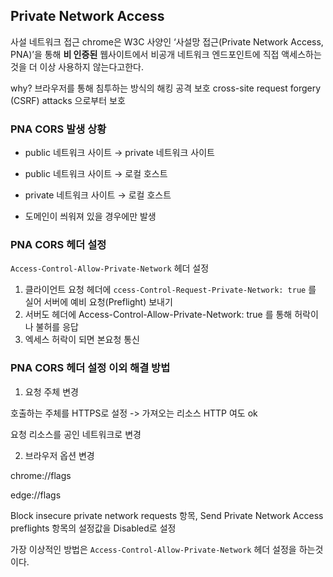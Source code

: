 ## Private Network Access

사설 네트워크 접근 
chrome은  W3C 사양인 ‘사설망 접근(Private Network Access, PNA)’을 통해 **비 인증된** 웹사이트에서 비공개 네트워크 엔드포인트에 직접 액세스하는 것을 더 이상 사용하지 않는다고한다. 

why?
브라우저를 통해 침투하는 방식의 해킹 공격 보호 
cross-site request forgery (CSRF) attacks 으로부터 보호


### PNA CORS 발생 상황
- public 네트워크 사이트 → private 네트워크 사이트
  
- public 네트워크 사이트 → 로컬 호스트
  
- private 네트워크 사이트 → 로컬 호스트

- 도메인이 씌워져 있을 경우에만 발생


### PNA CORS 헤더 설정 

`Access-Control-Allow-Private-Network` 헤더 설정

1. 클라이언트 요청 헤더에 `ccess-Control-Request-Private-Network: true` 를 실어 서버에 예비 요청(Preflight) 보내기
2. 서버도 헤더에 Access-Control-Allow-Private-Network: true 를 통해 허락이나 불허를 응답
3. 엑세스 허락이 되면 본요청 통신

### PNA CORS 헤더 설정  이외 해결 방법

1. 요청 주체 변경

  호출하는 주체를 HTTPS로 설정 -> 가져오는 리소스 HTTP 여도 ok

  요청 리소스를 공인 네트워크로 변경 
  
2. 브라우저 옵션 변경 

chrome://flags

edge://flags

Block insecure private network requests 항목, Send Private Network Access preflights 항목의 설정값을 Disabled로 설정

가장 이상적인 방법은 `Access-Control-Allow-Private-Network` 헤더 설정을 하는것이다. 

